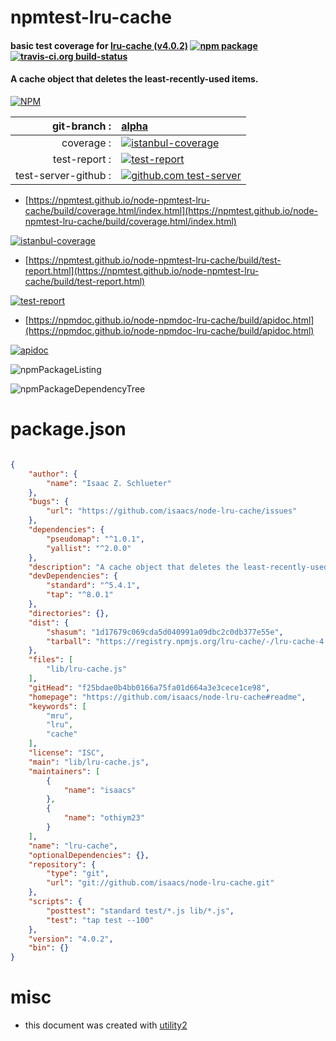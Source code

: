 # npmtest-lru-cache

#### basic test coverage for  [lru-cache (v4.0.2)](https://github.com/isaacs/node-lru-cache#readme)  [![npm package](https://img.shields.io/npm/v/npmtest-lru-cache.svg?style=flat-square)](https://www.npmjs.org/package/npmtest-lru-cache) [![travis-ci.org build-status](https://api.travis-ci.org/npmtest/node-npmtest-lru-cache.svg)](https://travis-ci.org/npmtest/node-npmtest-lru-cache)

#### A cache object that deletes the least-recently-used items.

[![NPM](https://nodei.co/npm/lru-cache.png?downloads=true&downloadRank=true&stars=true)](https://www.npmjs.com/package/lru-cache)

| git-branch : | [alpha](https://github.com/npmtest/node-npmtest-lru-cache/tree/alpha)|
|--:|:--|
| coverage : | [![istanbul-coverage](https://npmtest.github.io/node-npmtest-lru-cache/build/coverage.badge.svg)](https://npmtest.github.io/node-npmtest-lru-cache/build/coverage.html/index.html)|
| test-report : | [![test-report](https://npmtest.github.io/node-npmtest-lru-cache/build/test-report.badge.svg)](https://npmtest.github.io/node-npmtest-lru-cache/build/test-report.html)|
| test-server-github : | [![github.com test-server](https://npmtest.github.io/node-npmtest-lru-cache/GitHub-Mark-32px.png)](https://npmtest.github.io/node-npmtest-lru-cache/build/app/index.html) | | build-artifacts : | [![build-artifacts](https://npmtest.github.io/node-npmtest-lru-cache/glyphicons_144_folder_open.png)](https://github.com/npmtest/node-npmtest-lru-cache/tree/gh-pages/build)|

- [https://npmtest.github.io/node-npmtest-lru-cache/build/coverage.html/index.html](https://npmtest.github.io/node-npmtest-lru-cache/build/coverage.html/index.html)

[![istanbul-coverage](https://npmtest.github.io/node-npmtest-lru-cache/build/screenCapture.buildCi.browser.%252Ftmp%252Fbuild%252Fcoverage.lib.html.png)](https://npmtest.github.io/node-npmtest-lru-cache/build/coverage.html/index.html)

- [https://npmtest.github.io/node-npmtest-lru-cache/build/test-report.html](https://npmtest.github.io/node-npmtest-lru-cache/build/test-report.html)

[![test-report](https://npmtest.github.io/node-npmtest-lru-cache/build/screenCapture.buildCi.browser.%252Ftmp%252Fbuild%252Ftest-report.html.png)](https://npmtest.github.io/node-npmtest-lru-cache/build/test-report.html)

- [https://npmdoc.github.io/node-npmdoc-lru-cache/build/apidoc.html](https://npmdoc.github.io/node-npmdoc-lru-cache/build/apidoc.html)

[![apidoc](https://npmdoc.github.io/node-npmdoc-lru-cache/build/screenCapture.buildCi.browser.%252Ftmp%252Fbuild%252Fapidoc.html.png)](https://npmdoc.github.io/node-npmdoc-lru-cache/build/apidoc.html)

![npmPackageListing](https://npmtest.github.io/node-npmtest-lru-cache/build/screenCapture.npmPackageListing.svg)

![npmPackageDependencyTree](https://npmtest.github.io/node-npmtest-lru-cache/build/screenCapture.npmPackageDependencyTree.svg)



# package.json

```json

{
    "author": {
        "name": "Isaac Z. Schlueter"
    },
    "bugs": {
        "url": "https://github.com/isaacs/node-lru-cache/issues"
    },
    "dependencies": {
        "pseudomap": "^1.0.1",
        "yallist": "^2.0.0"
    },
    "description": "A cache object that deletes the least-recently-used items.",
    "devDependencies": {
        "standard": "^5.4.1",
        "tap": "^8.0.1"
    },
    "directories": {},
    "dist": {
        "shasum": "1d17679c069cda5d040991a09dbc2c0db377e55e",
        "tarball": "https://registry.npmjs.org/lru-cache/-/lru-cache-4.0.2.tgz"
    },
    "files": [
        "lib/lru-cache.js"
    ],
    "gitHead": "f25bdae0b4bb0166a75fa01d664a3e3cece1ce98",
    "homepage": "https://github.com/isaacs/node-lru-cache#readme",
    "keywords": [
        "mru",
        "lru",
        "cache"
    ],
    "license": "ISC",
    "main": "lib/lru-cache.js",
    "maintainers": [
        {
            "name": "isaacs"
        },
        {
            "name": "othiym23"
        }
    ],
    "name": "lru-cache",
    "optionalDependencies": {},
    "repository": {
        "type": "git",
        "url": "git://github.com/isaacs/node-lru-cache.git"
    },
    "scripts": {
        "posttest": "standard test/*.js lib/*.js",
        "test": "tap test --100"
    },
    "version": "4.0.2",
    "bin": {}
}
```



# misc
- this document was created with [utility2](https://github.com/kaizhu256/node-utility2)
